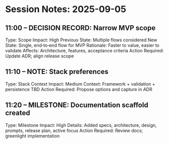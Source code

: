 # Session Notes: 2025-09-05

## 11:00 – DECISION RECORD: Narrow MVP scope
Type: Scope
Impact: High
Previous State: Multiple flows considered
New State: Single, end‑to‑end flow for MVP
Rationale: Faster to value, easier to validate
Affects: Architecture, features, acceptance criteria
Action Required: Update ADR; align release scope

## 11:10 – NOTE: Stack preferences
Type: Stack Context
Impact: Medium
Context: Framework + validation + persistence TBD
Action Required: Propose options and capture in ADR

## 11:20 – MILESTONE: Documentation scaffold created
Type: Milestone
Impact: High
Details: Added specs, architecture, design, prompts, release plan, active focus
Action Required: Review docs; greenlight implementation
